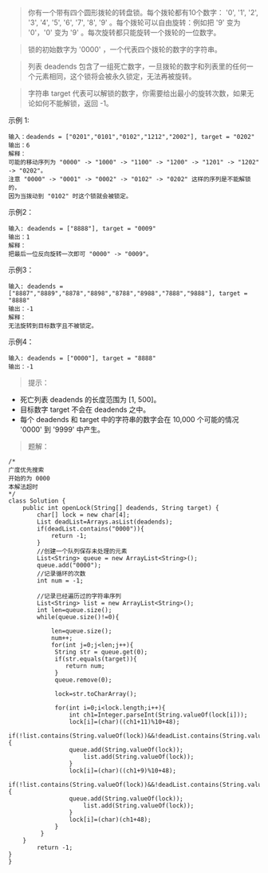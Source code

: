 >你有一个带有四个圆形拨轮的转盘锁。每个拨轮都有10个数字： '0', '1', '2', '3', '4', '5', '6', '7', '8', '9' 。每个拨轮可以自由旋转：例如把 '9' 变为  '0'，'0' 变为 '9' 。每次旋转都只能旋转一个拨轮的一位数字。

>锁的初始数字为 '0000' ，一个代表四个拨轮的数字的字符串。

>列表 deadends 包含了一组死亡数字，一旦拨轮的数字和列表里的任何一个元素相同，这个锁将会被永久锁定，无法再被旋转。

>字符串 target 代表可以解锁的数字，你需要给出最小的旋转次数，如果无论如何不能解锁，返回 -1。

示例 1:
```
输入：deadends = ["0201","0101","0102","1212","2002"], target = "0202"
输出：6
解释：
可能的移动序列为 "0000" -> "1000" -> "1100" -> "1200" -> "1201" -> "1202" -> "0202"。
注意 "0000" -> "0001" -> "0002" -> "0102" -> "0202" 这样的序列是不能解锁的，
因为当拨动到 "0102" 时这个锁就会被锁定。
```

示例2：
```
输入: deadends = ["8888"], target = "0009"
输出：1
解释：
把最后一位反向旋转一次即可 "0000" -> "0009"。
```
示例3：
```
输入: deadends = ["8887","8889","8878","8898","8788","8988","7888","9888"], target = "8888"
输出：-1
解释：
无法旋转到目标数字且不被锁定。
```
示例4：
```
输入: deadends = ["0000"], target = "8888"
输出：-1
```
>提示：
- 死亡列表 deadends 的长度范围为 [1, 500]。
- 目标数字 target 不会在 deadends 之中。
- 每个 deadends 和 target 中的字符串的数字会在 10,000 个可能的情况 '0000' 到 '9999' 中产生。

>题解：
```
/*
广度优先搜索
开始的为 0000
本解法超时
*/
class Solution {
    public int openLock(String[] deadends, String target) {
        char[] lock = new char[4];
        List deadList=Arrays.asList(deadends);
        if(deadList.contains("0000")){
            return -1;
        }        
        //创建一个队列保存未处理的元素
        List<String> queue = new ArrayList<String>();
        queue.add("0000");
        //记录循环的次数
        int num = -1;
        
        //记录已经遍历过的字符串序列
        List<String> list = new ArrayList<String>();
        int len=queue.size();
        while(queue.size()!=0){
            
            len=queue.size();
            num++;
            for(int j=0;j<len;j++){
             String str = queue.get(0);
             if(str.equals(target)){
                return num;
             }
             queue.remove(0);
             
             lock=str.toCharArray();
             
             for(int i=0;i<lock.length;i++){
                 int ch1=Integer.parseInt(String.valueOf(lock[i]));
                 lock[i]=(char)((ch1+11)%10+48);
                 if(!list.contains(String.valueOf(lock))&&!deadList.contains(String.valueOf(lock))){
                 queue.add(String.valueOf(lock));
                     list.add(String.valueOf(lock));
                 }
                 lock[i]=(char)((ch1+9)%10+48);
                 if(!list.contains(String.valueOf(lock))&&!deadList.contains(String.valueOf(lock))){
                 queue.add(String.valueOf(lock));
                     list.add(String.valueOf(lock));
                 }
                 lock[i]=(char)(ch1+48);
             }       
         }         
    }
        return -1;
}
}
```
